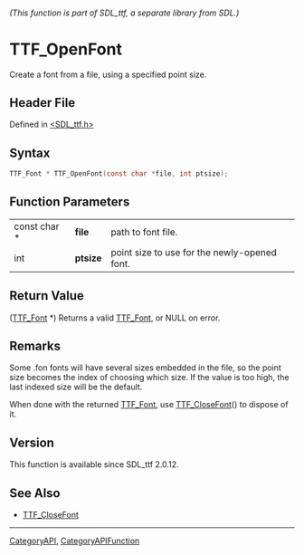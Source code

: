 ###### (This function is part of SDL_ttf, a separate library from SDL.)
# TTF_OpenFont

Create a font from a file, using a specified point size.

## Header File

Defined in [<SDL_ttf.h>](https://github.com/libsdl-org/SDL_ttf/blob/SDL2/include/SDL_ttf.h)

## Syntax

```c
TTF_Font * TTF_OpenFont(const char *file, int ptsize);
```

## Function Parameters

|              |            |                                              |
| ------------ | ---------- | -------------------------------------------- |
| const char * | **file**   | path to font file.                           |
| int          | **ptsize** | point size to use for the newly-opened font. |

## Return Value

([TTF_Font](TTF_Font) *) Returns a valid [TTF_Font](TTF_Font), or NULL on
error.

## Remarks

Some .fon fonts will have several sizes embedded in the file, so the point
size becomes the index of choosing which size. If the value is too high,
the last indexed size will be the default.

When done with the returned [TTF_Font](TTF_Font), use
[TTF_CloseFont](TTF_CloseFont)() to dispose of it.

## Version

This function is available since SDL_ttf 2.0.12.

## See Also

- [TTF_CloseFont](TTF_CloseFont)

----
[CategoryAPI](CategoryAPI), [CategoryAPIFunction](CategoryAPIFunction)

